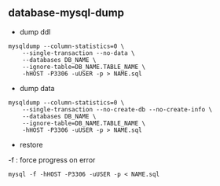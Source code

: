 ## database-mysql-dump

- dump ddl

```
mysqldump --column-statistics=0 \
	--single-transaction --no-data \
	--databases DB_NAME \
	--ignore-table=DB_NAME.TABLE_NAME \
	-hHOST -P3306 -uUSER -p > NAME.sql
```

- dump data

```
mysqldump --column-statistics=0 \
	--single-transaction --no-create-db --no-create-info \
	--databases DB_NAME \
	--ignore-table=DB_NAME.TABLE_NAME \
	-hHOST -P3306 -uUSER -p > NAME.sql
```

- restore

-f : force progress on error

```
mysql -f -hHOST -P3306 -uUSER -p < NAME.sql
```
